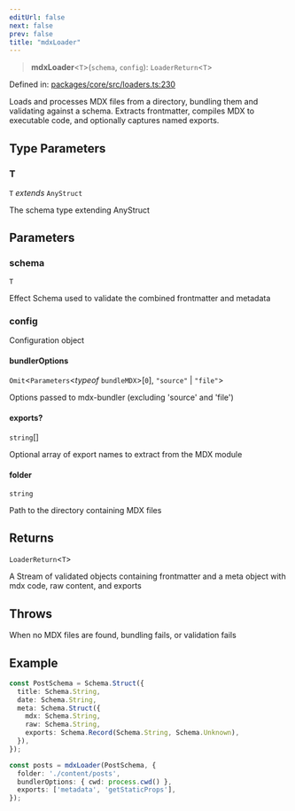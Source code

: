 ```yaml
---
editUrl: false
next: false
prev: false
title: "mdxLoader"
---
```


> **mdxLoader**\<`T`\>(`schema`, `config`): `LoaderReturn`\<`T`\>

Defined in: [packages/core/src/loaders.ts:230](https://github.com/bitswired/foldcms/blob/e40d0cf35579f8d8914becd5acbabb5d0cdf8620/packages/core/src/loaders.ts#L230)

Loads and processes MDX files from a directory, bundling them and validating against a schema.
Extracts frontmatter, compiles MDX to executable code, and optionally captures named exports.

## Type Parameters

### T

`T` *extends* `AnyStruct`

The schema type extending AnyStruct

## Parameters

### schema

`T`

Effect Schema used to validate the combined frontmatter and metadata

### config

Configuration object

#### bundlerOptions

`Omit`\<`Parameters`\<*typeof* `bundleMDX`\>\[`0`\], `"source"` \| `"file"`\>

Options passed to mdx-bundler (excluding 'source' and 'file')

#### exports?

`string`[]

Optional array of export names to extract from the MDX module

#### folder

`string`

Path to the directory containing MDX files

## Returns

`LoaderReturn`\<`T`\>

A Stream of validated objects containing frontmatter and a meta object with mdx code, raw content, and exports

## Throws

When no MDX files are found, bundling fails, or validation fails

## Example

```typescript
const PostSchema = Schema.Struct({
  title: Schema.String,
  date: Schema.String,
  meta: Schema.Struct({
    mdx: Schema.String,
    raw: Schema.String,
    exports: Schema.Record(Schema.String, Schema.Unknown),
  }),
});

const posts = mdxLoader(PostSchema, {
  folder: './content/posts',
  bundlerOptions: { cwd: process.cwd() },
  exports: ['metadata', 'getStaticProps'],
});
```
